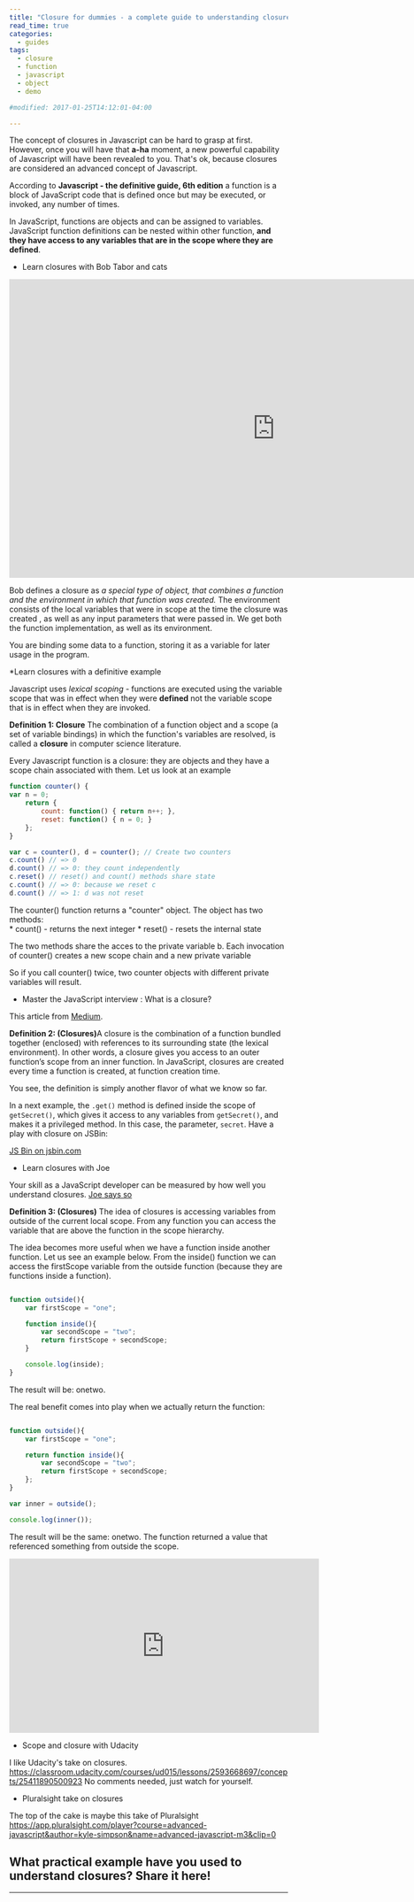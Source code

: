 ```yaml
---
title: "Closure for dummies - a complete guide to understanding closures in Javascript"
read_time: true 
categories:  
  - guides
tags:
  - closure
  - function
  - javascript
  - object
  - demo

#modified: 2017-01-25T14:12:01-04:00

---
```

The concept of closures in Javascript can be hard to grasp at first. However, once you will have that <b>a-ha</b> moment, a new powerful capability of Javascript will have been revealed to you. That's ok, because closures are considered an advanced concept of Javascript.

According to <b>Javascript - the definitive guide, 6th edition</b> a function is a block of JavaScript code that is defined once but may be executed, or invoked, any number of times.

In JavaScript, functions are objects and can be assigned to variables. JavaScript function definitions can be nested within other function, <b>and they have access to any variables that are in the scope where they are defined</b>. 



* Learn closures with  Bob Tabor and cats

<iframe src="https://channel9.msdn.com/Series/Javascript-Fundamentals-Development-for-Absolute-Beginners/Fundamentals-of-JavaScript-Closures-20/player" width="960" height="540" allowFullScreen frameBorder="0"></iframe>

Bob defines a closure as <i>a special type of object, that combines a function and the environment in which that function was created.</i> The environment consists of the local variables that were in scope at the time the closure was created , as well as any input parameters that were passed in. We get both the function implementation, as well as its environment.

You are binding some data to a function, storing it as a variable for later usage in the program. 

*Learn closures with a definitive example

Javascript uses <i>lexical scoping</i> - functions are executed using the variable scope that was in effect when they were <b>defined</b> not the variable scope that is in effect when they are invoked. 

<b>Definition 1: Closure</b>  The combination of a function object and a scope (a set of variable bindings) in which the function's variables are resolved, is called a <b>closure</b> in computer science literature.

Every Javascript function is a closure: they are objects and they have a scope chain associated with them. Let us look at an example

```javascript
function counter() {
var n = 0;
    return {
        count: function() { return n++; },
        reset: function() { n = 0; }
    };
}

var c = counter(), d = counter(); // Create two counters
c.count() // => 0
d.count() // => 0: they count independently
c.reset() // reset() and count() methods share state
c.count() // => 0: because we reset c
d.count() // => 1: d was not reset
```

The counter() function returns a "counter" object. The object has two methods:  
    *    count() - returns the next integer
    *    reset() - resets the internal state

The two methods share the acces to the private variable b.
Each invocation of counter() creates a new scope chain and a new private variable

So if you call counter() twice, two counter objects with different private variables will result.

* Master the JavaScript interview : What is a closure?

This article from  <a href="https://medium.com/javascript-scene/master-the-javascript-interview-what-is-a-closure-b2f0d2152b36#.s8tp5gf5h" target="_blank">Medium</a>.

<b>Definition 2: (Closures)</b>A closure is the combination of a function bundled together (enclosed) with references to its surrounding state (the lexical environment). In other words, a closure gives you access to an outer function’s scope from an inner function. In JavaScript, closures are created every time a function is created, at function creation time.

You see, the definition is simply another flavor of what we know so far.

In a next example, the `.get()` method is defined inside the scope of `getSecret()`, which gives it access to any variables from `getSecret()`, and makes it a privileged method. In this case, the parameter, `secret`. Have a play with closure on JSBin:

<a class="jsbin-embed" href="https://jsbin.com/gareno/4/embed?html,js,output">JS Bin on jsbin.com</a><script src="https://static.jsbin.com/js/embed.min.js?3.40.3"></script>

* Learn closures with Joe

Your skill as a JavaScript developer can be measured by how well you understand closures. <a href="https://code.tutsplus.com/tutorials/closures-in-javascript--cms-24009" target="_blank">Joe says so</a>

<b>Definition 3: (Closures)</b> The idea of closures is accessing variables from outside of the current local scope. From any function you can access the variable that are above the function in the scope hierarchy. 

The idea becomes more useful when we have a function inside another function. Let us see an example below. From the inside() function we can access the firstScope variable from the outside function (because they are functions inside a function).

```javascript

function outside(){
    var firstScope = "one";

    function inside(){
        var secondScope = "two";
        return firstScope + secondScope;
    }

    console.log(inside);
}
```

The result will be: onetwo.

The real benefit comes into play when we actually return the function:

```javascript

function outside(){
    var firstScope = "one";

    return function inside(){
        var secondScope = "two";
        return firstScope + secondScope;
    };
}

var inner = outside();

console.log(inner());
```

The result will  be the same: onetwo. The function returned a value that referenced something from outside the scope. 

<iframe width="560" height="315" src="https://www.youtube.com/embed/1lczrpwwZIE" frameborder="0" allowfullscreen></iframe>

* Scope and closure with Udacity

I like Udacity's take on closures. <a href="https://classroom.udacity.com/courses/ud015/lessons/2593668697/concepts/25411890500923" target="_blank">https://classroom.udacity.com/courses/ud015/lessons/2593668697/concepts/25411890500923</a> No comments needed, just watch for yourself.

* Pluralsight take on closures

The top of the cake is maybe this take of Pluralsight <a href="https://app.pluralsight.com/player?course=advanced-javascript&author=kyle-simpson&name=advanced-javascript-m3&clip=0" target="_blank">https://app.pluralsight.com/player?course=advanced-javascript&author=kyle-simpson&name=advanced-javascript-m3&clip=0</a>

<h2>What practical example have you used to understand closures? Share it here!</h2>

---
